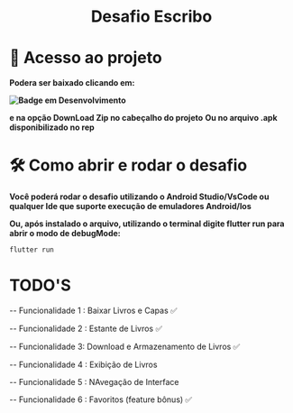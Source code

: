 <h1 align="center"> Desafio Escribo </h1>

# 📁 Acesso ao projeto

 **Podera ser baixado clicando em: <p>![Badge em Desenvolvimento](http://img.shields.io/static/v1?label=&message=<CODE>&color=GREEN&style=for-the-badge)</p> e na opção DownLoad Zip no cabeçalho do projeto**
 **Ou no arquivo .apk disponibilizado no rep**

# 🛠️ Como abrir e rodar o desafio

**Você poderá rodar o desafio utilizando o Android Studio/VsCode ou qualquer Ide que suporte execução de emuladores Android/Ios**
<p></p>

**Ou, após instalado o arquivo, utilizando o terminal digite flutter run para abrir o modo de debugMode:** 
```
flutter run
```
# TODO'S
-- Funcionalidade 1 : Baixar Livros e Capas ✅
<p></p>
-- Funcionalidade 2 : Estante de Livros ✅
<p></p>
-- Funcionalidade 3: Download e Armazenamento de Livros ✅
<p></p>
-- Funcionalidade 4 : Exibição de Livros
<p></p>
-- Funcionalidade 5 : NAvegação de Interface
<p></p>
-- Funcionalidade 6 : Favoritos (feature bônus) ✅
<p></p>
